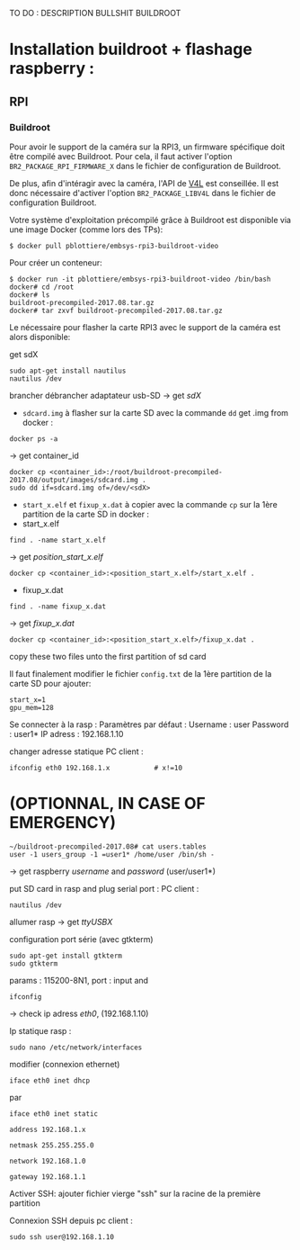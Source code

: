 TO DO : DESCRIPTION BULLSHIT BUILDROOT

# Installation buildroot + flashage raspberry :

## RPI

### Buildroot

Pour avoir le support de la caméra sur la RPI3, un firmware spécifique
doit être compilé avec Buildroot. Pour cela, il faut activer l'option
`BR2_PACKAGE_RPI_FIRMWARE_X` dans le fichier de configuration de Buildroot.

De plus, afin d'intéragir avec la caméra, l'API de
[V4L](https://linuxtv.org/downloads/v4l-dvb-apis/uapi/v4l/v4l2.html) est
conseillée. Il est donc nécessaire d'activer l'option `BR2_PACKAGE_LIBV4L`
dans le fichier de configuration Buildroot.

Votre système d'exploitation précompilé grâce à Buildroot est disponible
via une image Docker (comme lors des TPs):

````
$ docker pull pblottiere/embsys-rpi3-buildroot-video
````

Pour créer un conteneur:

````
$ docker run -it pblottiere/embsys-rpi3-buildroot-video /bin/bash
docker# cd /root
docker# ls
buildroot-precompiled-2017.08.tar.gz
docker# tar zxvf buildroot-precompiled-2017.08.tar.gz
````

Le nécessaire pour flasher la carte RPI3 avec le support de la caméra est
alors disponible:

get sdX
````
sudo apt-get install nautilus
nautilus /dev
````
brancher débrancher adaptateur usb-SD -> get *sdX*

- `sdcard.img` à flasher sur la carte SD avec la commande `dd`
get .img from docker :
````
docker ps -a
````
-> get container_id
````
docker cp <container_id>:/root/buildroot-precompiled-2017.08/output/images/sdcard.img .
sudo dd if=sdcard.img of=/dev/<sdX>
````

- `start_x.elf` et `fixup_x.dat` à copier avec la commande `cp` sur la 1ère
  partition de la carte SD
in docker :
- start_x.elf
````
find . -name start_x.elf
````
-> get *position_start_x.elf*
````
docker cp <container_id>:<position_start_x.elf>/start_x.elf .
````
- fixup_x.dat
````
find . -name fixup_x.dat
````
-> get *fixup_x.dat*
````
docker cp <container_id>:<position_start_x.elf>/fixup_x.dat .
````
copy these two files unto the first partition of sd card

Il faut finalement modifier le fichier `config.txt` de la 1ère partition
de la carte SD pour ajouter:

````
start_x=1
gpu_mem=128
````

Se connecter à la rasp :
Paramètres par défaut :
Username : user
Password : user1*
IP adress : 192.168.1.10

changer adresse statique PC client :

````
ifconfig eth0 192.168.1.x			# x!=10
````












# (OPTIONNAL, IN CASE OF EMERGENCY)

````
~/buildroot-precompiled-2017.08# cat users.tables
user -1 users_group -1 =user1* /home/user /bin/sh -
````
-> get raspberry *username* and *password* (user/user1*)

put SD card in rasp and plug serial port :
PC client :
````
nautilus /dev
````
allumer rasp
-> get *ttyUSBX*

configuration port série (avec gtkterm)
````
sudo apt-get install gtkterm
sudo gtkterm
````
params : 115200-8N1, port : <ttyUSBX>
input <username> and <password>

````
ifconfig
````
-> check ip adress *eth0*, (192.168.1.10)

Ip statique rasp :
````
sudo nano /etc/network/interfaces
````
modifier (connexion ethernet)
````
iface eth0 inet dhcp 
````
par
````
iface eth0 inet static
 
address 192.168.1.x
 
netmask 255.255.255.0
 
network 192.168.1.0
 
gateway 192.168.1.1
````

Activer SSH:
ajouter fichier vierge "ssh" sur la racine de la première partition

Connexion SSH depuis pc client :
````
sudo ssh user@192.168.1.10
````








 






